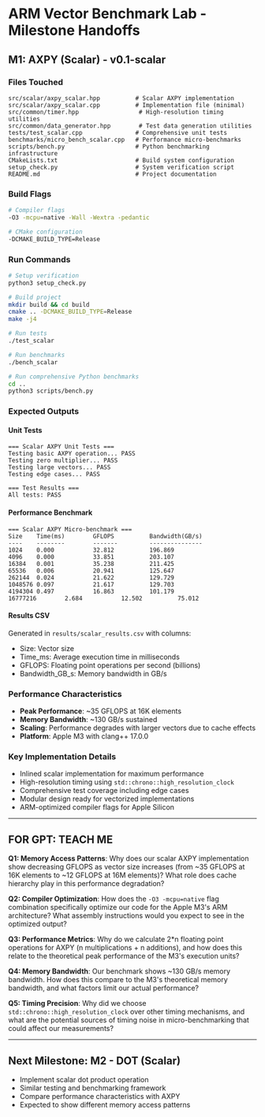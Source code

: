 # ARM Vector Benchmark Lab - Milestone Handoffs

## M1: AXPY (Scalar) - v0.1-scalar

### Files Touched
```
src/scalar/axpy_scalar.hpp          # Scalar AXPY implementation
src/scalar/axpy_scalar.cpp          # Implementation file (minimal)
src/common/timer.hpp                 # High-resolution timing utilities
src/common/data_generator.hpp        # Test data generation utilities
tests/test_scalar.cpp               # Comprehensive unit tests
benchmarks/micro_bench_scalar.cpp   # Performance micro-benchmarks
scripts/bench.py                    # Python benchmarking infrastructure
CMakeLists.txt                      # Build system configuration
setup_check.py                      # System verification script
README.md                           # Project documentation
```

### Build Flags
```bash
# Compiler flags
-O3 -mcpu=native -Wall -Wextra -pedantic

# CMake configuration
-DCMAKE_BUILD_TYPE=Release
```

### Run Commands
```bash
# Setup verification
python3 setup_check.py

# Build project
mkdir build && cd build
cmake .. -DCMAKE_BUILD_TYPE=Release
make -j4

# Run tests
./test_scalar

# Run benchmarks
./bench_scalar

# Run comprehensive Python benchmarks
cd ..
python3 scripts/bench.py
```

### Expected Outputs

#### Unit Tests
```
=== Scalar AXPY Unit Tests ===
Testing basic AXPY operation... PASS
Testing zero multiplier... PASS
Testing large vectors... PASS
Testing edge cases... PASS

=== Test Results ===
All tests: PASS
```

#### Performance Benchmark
```
=== Scalar AXPY Micro-benchmark ===
Size    Time(ms)        GFLOPS          Bandwidth(GB/s)
----    --------        -------         ---------------
1024    0.000           32.812          196.869
4096    0.000           33.851          203.107
16384   0.001           35.238          211.425
65536   0.006           20.941          125.647
262144  0.024           21.622          129.729
1048576 0.097           21.617          129.703
4194304 0.497           16.863          101.179
16777216        2.684           12.502          75.012
```

#### Results CSV
Generated in `results/scalar_results.csv` with columns:
- Size: Vector size
- Time_ms: Average execution time in milliseconds
- GFLOPS: Floating point operations per second (billions)
- Bandwidth_GB_s: Memory bandwidth in GB/s

### Performance Characteristics
- **Peak Performance**: ~35 GFLOPS at 16K elements
- **Memory Bandwidth**: ~130 GB/s sustained
- **Scaling**: Performance degrades with larger vectors due to cache effects
- **Platform**: Apple M3 with clang++ 17.0.0

### Key Implementation Details
- Inlined scalar implementation for maximum performance
- High-resolution timing using `std::chrono::high_resolution_clock`
- Comprehensive test coverage including edge cases
- Modular design ready for vectorized implementations
- ARM-optimized compiler flags for Apple Silicon

---

## FOR GPT: TEACH ME

**Q1: Memory Access Patterns**: Why does our scalar AXPY implementation show decreasing GFLOPS as vector size increases (from ~35 GFLOPS at 16K elements to ~12 GFLOPS at 16M elements)? What role does cache hierarchy play in this performance degradation?

**Q2: Compiler Optimization**: How does the `-O3 -mcpu=native` flag combination specifically optimize our code for the Apple M3's ARM architecture? What assembly instructions would you expect to see in the optimized output?

**Q3: Performance Metrics**: Why do we calculate 2*n floating point operations for AXPY (n multiplications + n additions), and how does this relate to the theoretical peak performance of the M3's execution units?

**Q4: Memory Bandwidth**: Our benchmark shows ~130 GB/s memory bandwidth. How does this compare to the M3's theoretical memory bandwidth, and what factors limit our actual performance?

**Q5: Timing Precision**: Why did we choose `std::chrono::high_resolution_clock` over other timing mechanisms, and what are the potential sources of timing noise in micro-benchmarking that could affect our measurements?

---

## Next Milestone: M2 - DOT (Scalar)
- Implement scalar dot product operation
- Similar testing and benchmarking framework
- Compare performance characteristics with AXPY
- Expected to show different memory access patterns